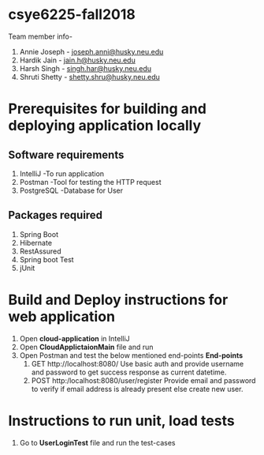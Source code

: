 # csye6225-fall2018

Team member info-
1. Annie Joseph - joseph.anni@husky.neu.edu
2. Hardik Jain - jain.h@husky.neu.edu
3. Harsh Singh - singh.har@husky.neu.edu
4. Shruti Shetty - shetty.shru@husky.neu.edu

# Prerequisites for building and deploying application locally
## Software requirements
1. IntelliJ -To run application
2. Postman -Tool for testing the HTTP request
3. PostgreSQL -Database for User 
## Packages required
1. Spring Boot
2. Hibernate
3. RestAssured
4. Spring boot Test
5. jUnit

# Build and Deploy instructions for web application
1. Open **cloud-application** in IntelliJ
2. Open **CloudApplictaionMain** file and run
3. Open Postman and test the below mentioned end-points
   **End-points**
   1. GET http://localhost:8080/
   		Use basic auth and provide username and password to get success response as current datetime.
   2. POST http:/localhost:8080/user/register
   		Provide email and password to verify if email address is already present else create new user.

# Instructions to run unit, load tests
1. Go to **UserLoginTest** file and run the test-cases
